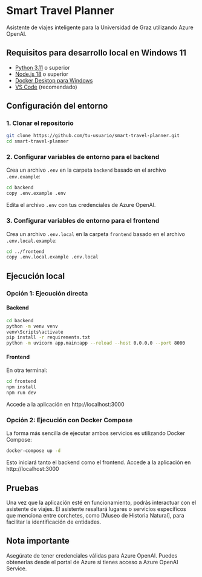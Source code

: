 # Smart Travel Planner

Asistente de viajes inteligente para la Universidad de Graz utilizando Azure OpenAI.

## Requisitos para desarrollo local en Windows 11

- [Python 3.11](https://www.python.org/downloads/) o superior
- [Node.js 18](https://nodejs.org/en/download/) o superior
- [Docker Desktop para Windows](https://www.docker.com/products/docker-desktop/)
- [VS Code](https://code.visualstudio.com/download) (recomendado)

## Configuración del entorno

### 1. Clonar el repositorio

```bash
git clone https://github.com/tu-usuario/smart-travel-planner.git
cd smart-travel-planner
```

### 2. Configurar variables de entorno para el backend

Crea un archivo `.env` en la carpeta `backend` basado en el archivo `.env.example`:

```bash
cd backend
copy .env.example .env
```

Edita el archivo `.env` con tus credenciales de Azure OpenAI.

### 3. Configurar variables de entorno para el frontend

Crea un archivo `.env.local` en la carpeta `frontend` basado en el archivo `.env.local.example`:

```bash
cd ../frontend
copy .env.local.example .env.local
```

## Ejecución local

### Opción 1: Ejecución directa

#### Backend

```bash
cd backend
python -m venv venv
venv\Scripts\activate
pip install -r requirements.txt
python -m uvicorn app.main:app --reload --host 0.0.0.0 --port 8000
```

#### Frontend

En otra terminal:

```bash
cd frontend
npm install
npm run dev
```

Accede a la aplicación en http://localhost:3000

### Opción 2: Ejecución con Docker Compose

La forma más sencilla de ejecutar ambos servicios es utilizando Docker Compose:

```bash
docker-compose up -d
```

Esto iniciará tanto el backend como el frontend. Accede a la aplicación en http://localhost:3000

## Pruebas

Una vez que la aplicación esté en funcionamiento, podrás interactuar con el asistente de viajes. 
El asistente resaltará lugares o servicios específicos que menciona entre corchetes, 
como [Museo de Historia Natural], para facilitar la identificación de entidades.

## Nota importante

Asegúrate de tener credenciales válidas para Azure OpenAI. Puedes obtenerlas desde 
el portal de Azure si tienes acceso a Azure OpenAI Service.